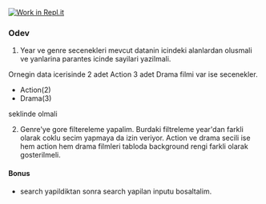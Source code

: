 [![Work in Repl.it](https://classroom.github.com/assets/work-in-replit-14baed9a392b3a25080506f3b7b6d57f295ec2978f6f33ec97e36a161684cbe9.svg)](https://classroom.github.com/online_ide?assignment_repo_id=4128222&assignment_repo_type=AssignmentRepo)
### Odev

1. Year ve genre secenekleri mevcut datanin icindeki alanlardan olusmali ve yanlarina parantes icinde sayilari yazilmali.

Ornegin data icerisinde 2 adet Action 3 adet Drama filmi var ise secenekler.

- Action(2)
- Drama(3)

seklinde olmali


2. Genre'ye gore filtereleme yapalim. Burdaki filtreleme year'dan farkli olarak 
coklu secim yapmaya da izin veriyor. Action ve drama secili ise hem action hem drama filmleri tabloda background rengi farkli olarak gosterilmeli.
   

#### Bonus
- search yapildiktan sonra search yapilan inputu bosaltalim.
